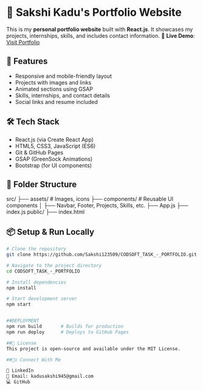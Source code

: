 # 💼 Sakshi Kadu's Portfolio Website

This is my **personal portfolio website** built with **React.js**. It showcases my projects, internships, skills, and includes contact information.
🔗 **Live Demo**: [Visit Portfolio](https://sakshi123509.github.io/CODSOFT_TASK_-_PORTFOLIO)


## 🚀 Features

- Responsive and mobile-friendly layout  
- Projects with images and links  
- Animated sections using GSAP  
- Skills, internships, and contact details  
- Social links and resume included

## 🛠️ Tech Stack

- React.js (via Create React App)
- HTML5, CSS3, JavaScript (ES6)
- Git & GitHub Pages
- GSAP (GreenSock Animations)
- Bootstrap (for UI components)

## 🧾 Folder Structure
src/
├── assets/ # Images, icons
├── components/ # Reusable UI components
│ ├── Navbar, Footer, Projects, Skills, etc.
├── App.js
├── index.js
public/
├── index.html

## 📦 Setup & Run Locally

```bash
# Clone the repository
git clone https://github.com/Sakshi123509/CODSOFT_TASK_-_PORTFOLIO.git

# Navigate to the project directory
cd CODSOFT_TASK_-_PORTFOLIO

# Install dependencies
npm install

# Start development server
npm start


##DEPLOYMENT
npm run build       # Builds for production
npm run deploy      # Deploys to GitHub Pages

##📄 License
This project is open-source and available under the MIT License.

##🙋‍♀️ Connect With Me

💼 LinkedIn
📧 Email: kadusakshi945@gmail.com
💻 GitHub
